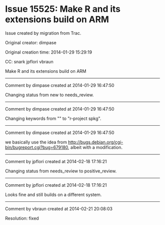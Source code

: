# Issue 15525: Make R and its extensions build on ARM

Issue created by migration from Trac.

Original creator: dimpase

Original creation time: 2014-01-29 15:29:19

CC:  snark jpflori vbraun

Make R and its extensions build on ARM


---

Comment by dimpase created at 2014-01-29 16:47:50

Changing status from new to needs_review.


---

Comment by dimpase created at 2014-01-29 16:47:50

Changing keywords from "" to "r-project spkg".


---

Comment by dimpase created at 2014-01-29 16:47:50

we basically use the idea from http://bugs.debian.org/cgi-bin/bugreport.cgi?bug=679180, albeit with a modification.


---

Comment by jpflori created at 2014-02-18 17:16:21

Changing status from needs_review to positive_review.


---

Comment by jpflori created at 2014-02-18 17:16:21

Looks fine and still builds on a different system.


---

Comment by vbraun created at 2014-02-21 20:08:03

Resolution: fixed
